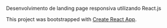 Desenvolvimento de landing page responsiva utilizando React.js 





This project was bootstrapped with [Create React App](https://github.com/facebook/create-react-app).

